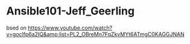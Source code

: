 # Ansible101-Jeff_Geerling
bsed on https://www.youtube.com/watch?v=goclfp6a2IQ&amp;list=PL2_OBreMn7FqZkvMYt6ATmgC0KAGGJNAN
